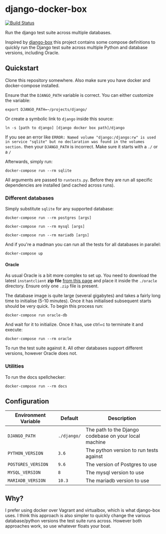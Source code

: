 # django-docker-box

[![Build Status](https://travis-ci.com/orf/django-docker-box.svg?branch=master)](https://travis-ci.com/orf/django-docker-box)

Run the django test suite across multiple databases.

Inspired by [django-box](https://github.com/django/django-box) this project contains 
some compose definitions to quickly run the Django test suite across multiple Python and
database versions, including Oracle.

## Quickstart

Clone this repository somewhere. Also make sure you have docker and docker-compose installed.

Ensure that the `DJANGO_PATH` variable is correct. You can either customize the variable:

`export DJANGO_PATH=~/projects/django/`
 
Or create a symbolic link to `django` inside this source:
 
`ln -s [path to django] [django docker box path]/django`

If you see an error like `ERROR: Named volume "django:/django:rw" is used in service "sqlite" but no declaration was found in the volumes section.` 
then your `DJANGO_PATH` is incorrect. Make sure it starts with a `./` or a `/`

Afterwards, simply run:

`docker-compose run --rm sqlite`

All arguments are passed to `runtests.py`. Before they are run all specific dependencies are 
installed (and cached across runs).


### Different databases

Simply substitute `sqlite` for any supported database:

`docker-compose run --rm postgres [args]`

`docker-compose run --rm mysql [args]`

`docker-compose run --rm mariadb [args]`

And if you're a madman you can run all the tests for all databases in parallel:

`docker-compose up`

#### Oracle

As usual Oracle is a bit more complex to set up. You need to download the latest `instantclient` **zip file**
[from this page](https://www.oracle.com/technetwork/topics/linuxx86-64soft-092277.html) and place it inside the 
`./oracle` directory. Ensure only one `.zip` file is present.

The database image is quite large (several gigabytes) and takes a fairly long time to initialise (5-10 minutes). 
Once it has initialised subsequent starts should be very quick. To begin this process run:
 
 `docker-compose run oracle-db`

And wait for it to initialize. Once it has, use ctrl+c to terminate it and execute:

`docker-compose run --rm oracle`

To run the test suite against it. All other databases support different versions, however Oracle does not.

### Utilities

To run the docs spellchecker:

`docker-compose run --rm docs`

## Configuration

| Environment Variable | Default | Description |
| --- | --- | --- |
| `DJANGO_PATH` | `./django/` | The path to the Django codebase on your local machine |
| `PYTHON_VERSION` | `3.6` | The python version to run tests against |
| `POSTGRES_VERSION` | `9.6` | The version of Postgres to use |
| `MYSQL_VERSION` | `8` | The mysql version to use |
| `MARIADB_VERSION` | `10.3` | The mariadb version to use |


## Why?

I prefer using docker over Vagrant and virtualbox, which is what django-box uses. I think this 
approach is also simpler to quickly change the various database/python versions the test suite 
runs across. However both approaches work, so use whatever floats your boat.
